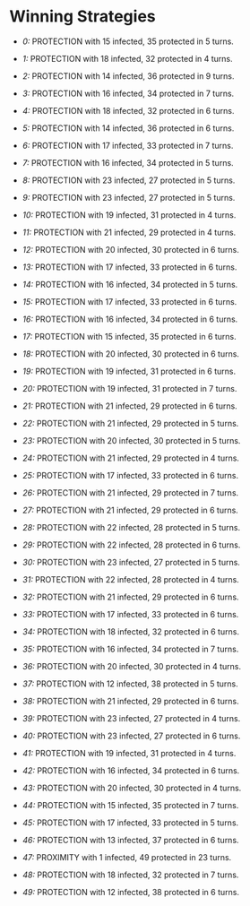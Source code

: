 # Winning Strategies

* _0:_ PROTECTION with 15 infected, 35 protected in 5 turns.


* _1:_ PROTECTION with 18 infected, 32 protected in 4 turns.


* _2:_ PROTECTION with 14 infected, 36 protected in 9 turns.


* _3:_ PROTECTION with 16 infected, 34 protected in 7 turns.


* _4:_ PROTECTION with 18 infected, 32 protected in 6 turns.


* _5:_ PROTECTION with 14 infected, 36 protected in 6 turns.


* _6:_ PROTECTION with 17 infected, 33 protected in 7 turns.


* _7:_ PROTECTION with 16 infected, 34 protected in 5 turns.


* _8:_ PROTECTION with 23 infected, 27 protected in 5 turns.


* _9:_ PROTECTION with 23 infected, 27 protected in 5 turns.


* _10:_ PROTECTION with 19 infected, 31 protected in 4 turns.


* _11:_ PROTECTION with 21 infected, 29 protected in 4 turns.


* _12:_ PROTECTION with 20 infected, 30 protected in 6 turns.


* _13:_ PROTECTION with 17 infected, 33 protected in 6 turns.


* _14:_ PROTECTION with 16 infected, 34 protected in 5 turns.


* _15:_ PROTECTION with 17 infected, 33 protected in 6 turns.


* _16:_ PROTECTION with 16 infected, 34 protected in 6 turns.


* _17:_ PROTECTION with 15 infected, 35 protected in 6 turns.


* _18:_ PROTECTION with 20 infected, 30 protected in 6 turns.


* _19:_ PROTECTION with 19 infected, 31 protected in 6 turns.


* _20:_ PROTECTION with 19 infected, 31 protected in 7 turns.


* _21:_ PROTECTION with 21 infected, 29 protected in 6 turns.


* _22:_ PROTECTION with 21 infected, 29 protected in 5 turns.


* _23:_ PROTECTION with 20 infected, 30 protected in 5 turns.


* _24:_ PROTECTION with 21 infected, 29 protected in 4 turns.


* _25:_ PROTECTION with 17 infected, 33 protected in 6 turns.


* _26:_ PROTECTION with 21 infected, 29 protected in 7 turns.


* _27:_ PROTECTION with 21 infected, 29 protected in 6 turns.


* _28:_ PROTECTION with 22 infected, 28 protected in 5 turns.


* _29:_ PROTECTION with 22 infected, 28 protected in 6 turns.


* _30:_ PROTECTION with 23 infected, 27 protected in 5 turns.


* _31:_ PROTECTION with 22 infected, 28 protected in 4 turns.


* _32:_ PROTECTION with 21 infected, 29 protected in 6 turns.


* _33:_ PROTECTION with 17 infected, 33 protected in 6 turns.


* _34:_ PROTECTION with 18 infected, 32 protected in 6 turns.


* _35:_ PROTECTION with 16 infected, 34 protected in 7 turns.


* _36:_ PROTECTION with 20 infected, 30 protected in 4 turns.


* _37:_ PROTECTION with 12 infected, 38 protected in 5 turns.


* _38:_ PROTECTION with 21 infected, 29 protected in 6 turns.


* _39:_ PROTECTION with 23 infected, 27 protected in 4 turns.


* _40:_ PROTECTION with 23 infected, 27 protected in 6 turns.


* _41:_ PROTECTION with 19 infected, 31 protected in 4 turns.


* _42:_ PROTECTION with 16 infected, 34 protected in 6 turns.


* _43:_ PROTECTION with 20 infected, 30 protected in 4 turns.


* _44:_ PROTECTION with 15 infected, 35 protected in 7 turns.


* _45:_ PROTECTION with 17 infected, 33 protected in 5 turns.


* _46:_ PROTECTION with 13 infected, 37 protected in 6 turns.


* _47:_ PROXIMITY with 1 infected, 49 protected in 23 turns.


* _48:_ PROTECTION with 18 infected, 32 protected in 7 turns.


* _49:_ PROTECTION with 12 infected, 38 protected in 6 turns.


